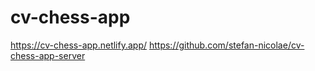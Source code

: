# cv-chess-app
https://cv-chess-app.netlify.app/
https://github.com/stefan-nicolae/cv-chess-app-server

